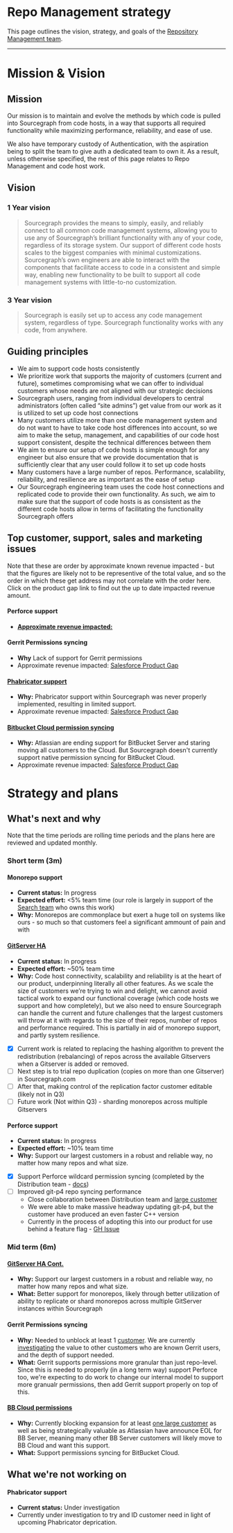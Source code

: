 # Repo Management strategy

This page outlines the vision, strategy, and goals of the [Repository Management team](../../../../engineering/enablement/repo-management/index.md).

---

# Mission & Vision

## Mission

Our mission is to maintain and evolve the methods by which code is pulled into Sourcegraph from code hosts, in a way that supports all required functionality while maximizing performance, reliability, and ease of use.

We also have temporary custody of Authentication, with the aspiration being to split the team to give auth a dedicated team to own it. As a result, unless otherwise specified, the rest of this page relates to Repo Management and code host work.

## Vision

### 1 Year vision

> Sourcegraph provides the means to simply, easily, and reliably connect to all common code management systems, allowing you to use any of Sourcegraph’s brilliant functionality with any of your code, regardless of its storage system. Our support of different code hosts scales to the biggest companies with minimal customizations. 
> Sourcegraph’s own engineers are able to interact with the components that facilitate access to code in a consistent and simple way, enabling new functionality to be built to support all code management systems with little-to-no customization.

### 3 Year vision

> Sourcegraph is easily set up to access any code management system, regardless of type. Sourcegraph functionality works with any code, from anywhere.

## Guiding principles

- We aim to support code hosts consistently
- We prioritize work that supports the majority of customers (current and future), sometimes compromising what we can offer to individual customers whose needs are not aligned with our strategic decisions
- Sourcegraph users, ranging from individual developers to central administrators (often called “site admins”) get value from our work as it is utilized to set up code host connections
- Many customers utilize more than one code management system and do not want to have to take code host differences into account, so we aim to make the setup, management, and capabilities of our code host support consistent, despite the technical differences between them
- We aim to ensure our setup of code hosts is simple enough for any engineer but also ensure that we provide documentation that is sufficiently clear that any user could follow it to set up code hosts
- Many customers have a large number of repos. Performance, scalability, reliability, and resilience are as important as the ease of setup
- Our Sourcegraph engineering team uses the code host connections and replicated code to provide their own functionality. As such, we aim to make sure that the support of code hosts is as consistent as the different code hosts allow in terms of facilitating the functionality Sourcegraph offers

## Top customer, support, sales and marketing issues

Note that these are order by approximate known revenue impacted - but that the figures are likely not to be representive of the total value, and so the order in which these get address may not correlate with the order here. Click on the product gap link to find out the up to date impacted revenue amount.

#### Perforce support

- **[Approximate revenue impacted:](https://sourcegraph2020.lightning.force.com/lightning/r/a1B3t00000IkT1nEAF/view)**

#### Gerrit Permissions syncing

- **Why** Lack of support for Gerrit permissions
- Approximate revenue impacted: [Salesforce Product Gap](https://sourcegraph2020.lightning.force.com/lightning/r/a1B3t00000Il6IFEAZ/view)

#### [Phabricator support](https://github.com/sourcegraph/sourcegraph/issues/25111)

- **Why:** Phabricator support within Sourcegraph was never properly implemented, resulting in limited support.
- Approximate revenue impacted: [Salesforce Product Gap](https://sourcegraph2020.lightning.force.com/lightning/r/a1B3t00000IkxK8EAJ/view)

#### [Bitbucket Cloud permission syncing](https://github.com/sourcegraph/sourcegraph/issues/19782)

- **Why:** Atlassian are ending support for BitBucket Server and staring moving all customers to the Cloud. But Sourcegraph doesn't currently support native permission syncing for BitBucket Cloud.
- Approximate revenue impacted: [Salesforce Product Gap](https://sourcegraph2020.lightning.force.com/lightning/r/a1B3t00000IkxMkEAJ/view)

# Strategy and plans

## What's next and why

Note that the time periods are rolling time periods and the plans here are reviewed and updated monthly.

### Short term (3m)

#### Monorepo support

- **Current status:** In progress
- **Expected effort:** <5% team time (our role is largely in support of the [Search team](../../code-graph/search) who owns this work)
- **Why:** Monorepos are commonplace but exert a huge toll on systems like ours - so much so that customers feel a significant ammount of pain and with

#### [GitServer HA](https://docs.google.com/document/d/1U5KmrVRezD1wjs1g2dBkeCJIfGTJ4dzZ8zXudJaDNNU/edit#)

- **Current status:** In progress
- **Expected effort:** ~50% team time
- **Why:** Code host connectivity, scalability and reliability is at the heart of our product, underpinning literally all other features. As we scale the size of customers we’re trying to win and delight, we cannot avoid tactical work to expand our functional coverage (which code hosts we support and how completely), but we also need to ensure Sourcegraph can handle the current and future challenges that the largest customers will throw at it with regards to the size of their repos, number of repos and performance required. This is partially in aid of monorepo support, and partly system resilience.

- [x] Current work is related to replacing the hashing algorithm to prevent the redistribution (rebalancing) of repos across the available Gitservers when a Gitserver is added or removed.
- [ ] Next step is to trial repo duplication (copies on more than one Gitserver) in Sourcegraph.com
- [ ] After that, making control of the replication factor customer editable (likely not in Q3)
- [ ] Future work (Not within Q3) - sharding monorepos across multiple Gitservers

#### Perforce support

- **Current status:** In progress
- **Expected effort:** ~10% team time
- **Why:** Support our largest customers in a robust and reliable way, no matter how many repos and what size.

- [x] Support Perforce wildcard permission syncing (completed by the Distribution team - [docs](https://docs.sourcegraph.com/admin/repo/perforce#wildcards))
- [ ] Improved git-p4 repo syncing performance
  - Close collaboration between Distribution team and [large customer](https://github.com/sourcegraph/accounts/issues/6716)
  - We were able to make massive headway updating git-p4, but the customer have produced an even faster C++ version
  - Currently in the process of adopting this into our product for use behind a feature flag - [GH Issue](https://github.com/sourcegraph/sourcegraph/issues/25583)

### Mid term (6m)

#### [GitServer HA Cont.](https://docs.google.com/document/d/1U5KmrVRezD1wjs1g2dBkeCJIfGTJ4dzZ8zXudJaDNNU/edit#)

- **Why:** Support our largest customers in a robust and reliable way, no matter how many repos and what size.
- **What:** Better support for monorepos, likely through better utilization of ability to replicate or shard monorepos across multiple GitServer instances within Sourcegraph

#### Gerrit Permissions syncing

- **Why:** Needed to unblock at least 1 [customer](https://github.com/sourcegraph/accounts/issues/246). We are currently [investigating](https://github.com/sourcegraph/sourcegraph/issues/23563) the value to other customers who are known Gerrit users, and the depth of support needed.
- **What:** Gerrit supports permissions more granular than just repo-level. Since this is needed to properly (in a long term way) support Perforce too, we're expecting to do work to change our internal model to support more granualr permissions, then add Gerrit support properly on top of this.

#### [BB Cloud permissions](https://github.com/sourcegraph/sourcegraph/issues/19782)

- **Why:** Currently blocking expansion for at least [one large customer](https://github.com/sourcegraph/customer/issues/288) as well as being strategically valuable as Atlassian have announce EOL for BB Server, meaning many other BB Server customers will likely move to BB Cloud and want this support.
- **What:** Support permissions syncing for BitBucket Cloud.

## What we're not working on

#### Phabricator support

- **Current status:** Under investigation
- Currently under investigation to try and ID customer need in light of upcoming Phabricator deprication.
